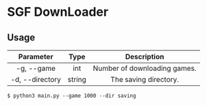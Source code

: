 # SGF DownLoader

## Usage

| Parameter      | Type              | Description                 |
| :------------: | :---------------: | :---------------:           |
| -g, --game     | int               | Number of downloading games.|
| -d, --directory| string            | The saving directory.       |


    $ python3 main.py --game 1000 --dir saving

